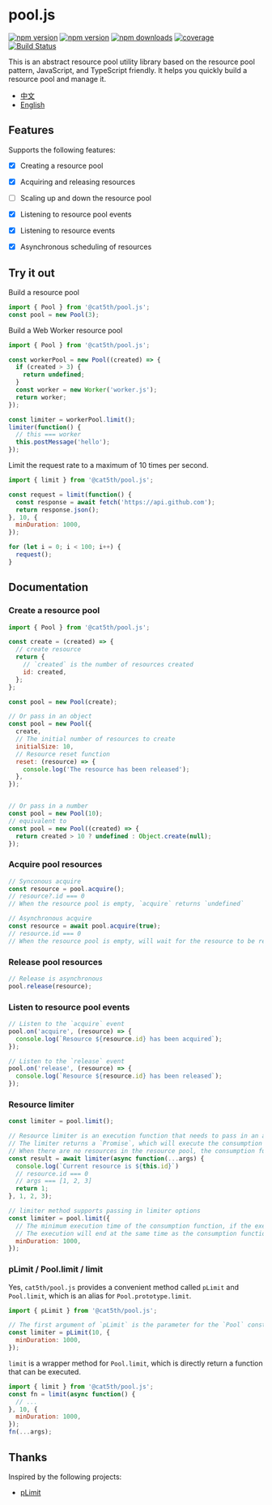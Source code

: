 # pool.js

[![npm version](https://img.shields.io/npm/v/@cat5th/pool.js.svg?style=flat-square)](https://www.npmjs.com/package/@cat5th/pool.js)
[![npm version](https://img.shields.io/npm/l/@cat5th/pool.js.svg?style=flat-square)](https://www.npmjs.com/package/@cat5th/pool.js)
[![npm downloads](https://img.shields.io/npm/dt/@cat5th/pool.js.svg?style=flat-square)](https://www.npmjs.com/package/@cat5th/pool.js)
[![coverage](https://img.shields.io/codecov/c/github/harvey-woo/pool.js.svg?style=flat-square)](https://codecov.io/gh/harvey-woo/pool.js)
[![Build Status](https://github.com/harvey-woo/pool.js/actions/workflows/npm-publish.yml/badge.svg)](https://github.com/harvey-woo/pool.js/actions/workflows/npm-publish.yml)


This is an abstract resource pool utility library based on the resource pool pattern, JavaScript, and TypeScript friendly.
It helps you quickly build a resource pool and manage it.


- [中文](./README_CN.md)
- [English](./README.md)


## Features

Supports the following features:
- [x] Creating a resource pool
- [x] Acquiring and releasing resources
- [ ] Scaling up and down the resource pool
- [x] Listening to resource pool events
- [x] Listening to resource events
- [x] Asynchronous scheduling of resources


## Try it out

Build a resource pool

```javascript
import { Pool } from '@cat5th/pool.js';
const pool = new Pool(3);
```

Build a Web Worker resource pool

```javascript
import { Pool } from '@cat5th/pool.js';

const workerPool = new Pool((created) => {
  if (created > 3) {
    return undefined;
  }
  const worker = new Worker('worker.js');
  return worker;
});

const limiter = workerPool.limit();
limiter(function() {
  // this === worker
  this.postMessage('hello');
});
```

Limit the request rate to a maximum of 10 times per second.
```javascript
import { limit } from '@cat5th/pool.js';

const request = limit(function() {
  const response = await fetch('https://api.github.com');
  return response.json();
}, 10, {
  minDuration: 1000,
});

for (let i = 0; i < 100; i++) {
  request();
}
```

## Documentation

### Create a resource pool

```javascript
import { Pool } from '@cat5th/pool.js';

const create = (created) => {
  // create resource
  return {
    // `created` is the number of resources created
    id: created,
  };
};

const pool = new Pool(create);

// Or pass in an object
const pool = new Pool({
  create,
  // The initial number of resources to create
  initialSize: 10,
  // Resource reset function
  reset: (resource) => {
    console.log('The resource has been released');
  },
});


// Or pass in a number
const pool = new Pool(10);
// equivalent to
const pool = new Pool((created) => {
  return created > 10 ? undefined : Object.create(null);
});

```

### Acquire pool resources

```javascript
// Synconous acquire
const resource = pool.acquire();
// resource?.id === 0
// When the resource pool is empty, `acquire` returns `undefined`

// Asynchronous acquire
const resource = await pool.acquire(true);
// resource.id === 0
// When the resource pool is empty, will wait for the resource to be released
```

### Release pool resources

```javascript
// Release is asynchronous
pool.release(resource);
```

### Listen to resource pool events

```javascript
// Listen to the `acquire` event
pool.on('acquire', (resource) => {
  console.log(`Resource ${resource.id} has been acquired`);
});

// Listen to the `release` event
pool.on('release', (resource) => {
  console.log(`Resource ${resource.id} has been released`);
});

```

### Resource limiter

```javascript
const limiter = pool.limit();

// Resource limiter is an execution function that needs to pass in an asynchronous consumption function and its parameters
// The limiter returns a `Promise`, which will execute the consumption function when there are resources in the resource pool
// When there are no resources in the resource pool, the consumption function will be executed when there are resources in the resource pool
const result = await limiter(async function(...args) {
  console.log(`Current resource is ${this.id}`)
  // resource.id === 0
  // args === [1, 2, 3]
  return 1;
}, 1, 2, 3);

// limiter method supports passing in limiter options
const limiter = pool.limit({
  // The minimum execution time of the consumption function, if the execution time of the consumption function is less than `minDuration`,
  // The execution will end at the same time as the consumption function, but the used resources will be released after `minDuration`
  minDuration: 1000,
});

```

### pLimit / Pool.limit / limit

Yes, `cat5th/pool.js` provides a convenient method called `pLimit` and `Pool.limit`, which is an alias for `Pool.prototype.limit`.

```javascript
import { pLimit } from '@cat5th/pool.js';

// The first argument of `pLimit` is the parameter for the `Pool` constructor, and the second argument is the parameter for `Pool.prototype.limit`
const limiter = pLimit(10, {
  minDuration: 1000,
});

```

`limit` is a wrapper method for `Pool.limit`, which is directly return a function that can be executed.

```javascript
import { limit } from '@cat5th/pool.js';
const fn = limit(async function() {
  // ...
}, 10, {
  minDuration: 1000,
});
fn(...args);
```

## Thanks
Inspired by the following projects:
- [pLimit](https://github.com/sindresorhus/p-limit)

